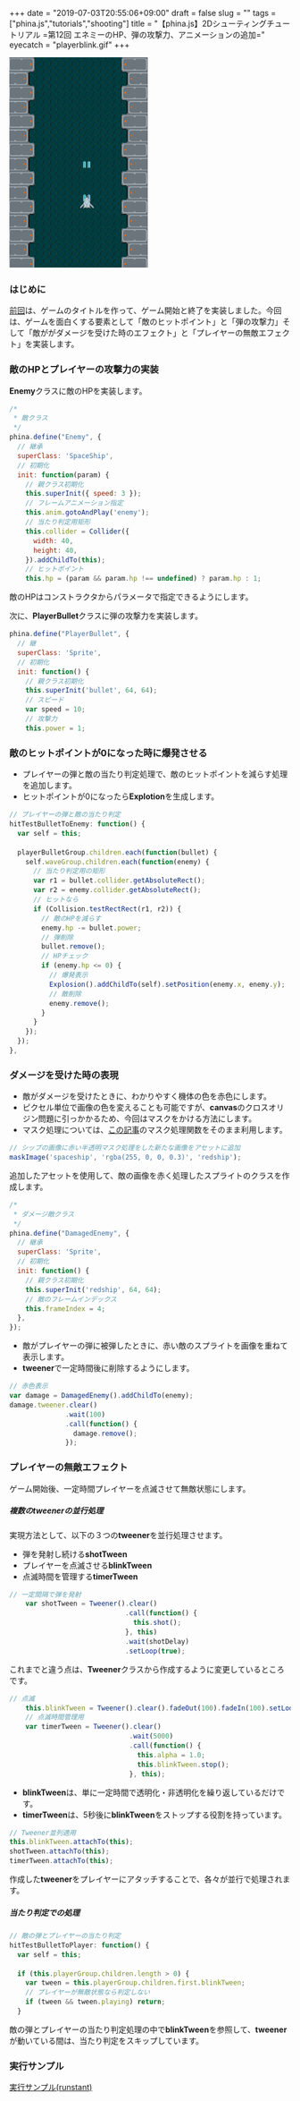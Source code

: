 +++
date = "2019-07-03T20:55:06+09:00"
draft = false
slug = ""
tags = ["phina.js","tutorials","shooting"]
title = "【phina.js】2Dシューティングチュートリアル =第12回 エネミーのHP、弾の攻撃力、アニメーションの追加="
eyecatch = "playerblink.gif"
+++

![playerblink.gif](playerblink.gif)

### はじめに
[前回](/posts/tutorials/phina-shooting-11/)は、ゲームのタイトルを作って、ゲーム開始と終了を実装しました。今回は、ゲームを面白くする要素として「敵のヒットポイント」と「弾の攻撃力」そして「敵ががダメージを受けた時のエフェクト」と「プレイヤーの無敵エフェクト」を実装します。

### 敵のHPとプレイヤーの攻撃力の実装

**Enemy**クラスに敵のHPを実装します。

```javascript
/*
 * 敵クラス
 */
phina.define("Enemy", {
  // 継承
  superClass: 'SpaceShip',
  // 初期化
  init: function(param) {
    // 親クラス初期化
    this.superInit({ speed: 3 });
    // フレームアニメーション指定
    this.anim.gotoAndPlay('enemy');
    // 当たり判定用矩形
    this.collider = Collider({
      width: 40,
      height: 40,
    }).addChildTo(this);
    // ヒットポイント
    this.hp = (param && param.hp !== undefined) ? param.hp : 1;
```

敵のHPはコンストラクタからパラメータで指定できるようにします。   

次に、**PlayerBullet**クラスに弾の攻撃力を実装します。

```javascript
phina.define("PlayerBullet", {
  // 継
  superClass: 'Sprite',
  // 初期化
  init: function() {
    // 親クラス初期化
    this.superInit('bullet', 64, 64);
    // スピード
    var speed = 10;
    // 攻撃力
    this.power = 1;
```

### 敵のヒットポイントが0になった時に爆発させる 

- プレイヤーの弾と敵の当たり判定処理で、敵のヒットポイントを減らす処理を追加します。
- ヒットポイントが0になったら**Explotion**を生成します。

```javascript
// プレイヤーの弾と敵の当たり判定
hitTestBulletToEnemy: function() {
  var self = this;

  playerBulletGroup.children.each(function(bullet) {
    self.waveGroup.children.each(function(enemy) {
      // 当たり判定用の矩形
      var r1 = bullet.collider.getAbsoluteRect();
      var r2 = enemy.collider.getAbsoluteRect();
      // ヒットなら
      if (Collision.testRectRect(r1, r2)) {
        // 敵のHPを減らす
        enemy.hp -= bullet.power;
        // 弾削除
        bullet.remove();
        // HPチェック
        if (enemy.hp <= 0) {
          // 爆発表示
          Explosion().addChildTo(self).setPosition(enemy.x, enemy.y);
          // 敵削除
          enemy.remove();
        }
      }
    });
  });
},
```

### ダメージを受けた時の表現

- 敵がダメージを受けたときに、わかりやすく機体の色を赤色にします。
- ピクセル単位で画像の色を変えることも可能ですが、**canvas**のクロスオリジン問題に引っかかるため、今回はマスクをかける方法にします。
- マスク処理については、[この記事](https://qiita.com/simiraaaa/items/2a1cc7b0f92718d6eed6)のマスク処理関数をそのまま利用します。

```javascript
// シップの画像に赤い半透明マスク処理をした新たな画像をアセットに追加
maskImage('spaceship', 'rgba(255, 0, 0, 0.3)', 'redship');
```

追加したアセットを使用して、敵の画像を赤く処理したスプライトのクラスを作成します。

```javascript
/*
 * ダメージ敵クラス
 */
phina.define("DamagedEnemy", {
  // 継承
  superClass: 'Sprite',
  // 初期化
  init: function() {
    // 親クラス初期化
    this.superInit('redship', 64, 64);
    // 敵のフレームインデックス
    this.frameIndex = 4;
  },
}); 
```

- 敵がプレイヤーの弾に被弾したときに、赤い敵のスプライトを画像を重ねて表示します。
- **tweener**で一定時間後に削除するようにします。

```javascript
// 赤色表示
var damage = DamagedEnemy().addChildTo(enemy);
damage.tweener.clear()
              .wait(100)
              .call(function() {
                damage.remove();
              });         
```

### プレイヤーの無敵エフェクト

ゲーム開始後、一定時間プレイヤーを点滅させて無敵状態にします。

##### 複数のtweenerの並行処理
実現方法として、以下の３つの**tweener**を並行処理させます。

- 弾を発射し続ける**shotTween**
- プレイヤーを点滅させる**blinkTween**
- 点滅時間を管理する**timerTween**

```javascript
// 一定間隔で弾を発射
    var shotTween = Tweener().clear()
                             .call(function() {
                               this.shot();
                             }, this)
                             .wait(shotDelay)
                             .setLoop(true);
```

これまでと違う点は、**Tweener**クラスから作成するように変更しているところです。

```javascript
// 点滅
    this.blinkTween = Tweener().clear().fadeOut(100).fadeIn(100).setLoop(true);
    // 点滅時間管理用
    var timerTween = Tweener().clear()
                              .wait(5000)
                              .call(function() {
                                this.alpha = 1.0;
                                this.blinkTween.stop();
                              }, this);
```

- **blinkTween**は、単に一定時間で透明化・非透明化を繰り返しているだけです。
- **timerTween**は、5秒後に**blinkTween**をストップする役割を持っています。

```javascript
// Tweener並列適用
this.blinkTween.attachTo(this);
shotTween.attachTo(this);
timerTween.attachTo(this);
```

作成した**tweener**をプレイヤーにアタッチすることで、各々が並行で処理されます。

##### 当たり判定での処理

```javascript
// 敵の弾とプレイヤーの当たり判定
hitTestBulletToPlayer: function() {
  var self = this;
  
  if (this.playerGroup.children.length > 0) {
    var tween = this.playerGroup.children.first.blinkTween;
    // プレイヤーが無敵状態なら判定しない
    if (tween && tween.playing) return;
  }
```

敵の弾とプレイヤーの当たり判定処理の中で**blinkTween**を参照して、**tweener**が動いている間は、当たり判定をスキップしています。

### 実行サンプル

[実行サンプル(runstant)](https://runstant.com/alkn203/projects/41bb1cb1)
